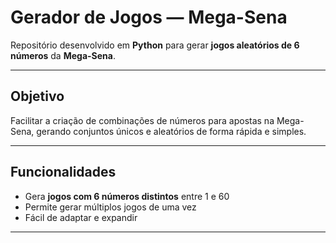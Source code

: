 # Gerador de Jogos — Mega-Sena

Repositório desenvolvido em **Python** para gerar **jogos aleatórios de 6 números** da **Mega-Sena**.

---

## Objetivo

Facilitar a criação de combinações de números para apostas na Mega-Sena, gerando conjuntos únicos e aleatórios de forma rápida e simples.

---

## Funcionalidades

- Gera **jogos com 6 números distintos** entre 1 e 60  
- Permite gerar múltiplos jogos de uma vez  
- Fácil de adaptar e expandir  

---
